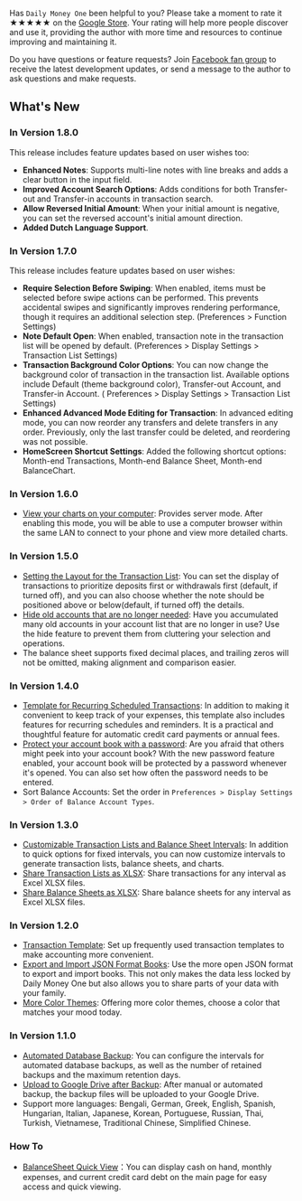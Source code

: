 Has `Daily Money One` been helpful to you? Please take a moment to rate it ★★★★★ on the [Google Store](https://play.google.com/store/apps/details?id=com.colaorange.dailymoneyone). Your rating will help more people discover and use it, providing the author with more time and resources to continue improving and maintaining it.

Do you have questions or feature requests? Join [Facebook fan group](https://www.facebook.com/colaorange.daily.money) to receive the latest development updates, or send a message to the author to ask questions and make requests.

## What's New

### In Version 1.8.0
This release includes feature updates based on user wishes too:
* **Enhanced Notes**: Supports multi-line notes with line breaks and adds a clear button in the input field.
* **Improved Account Search Options**: Adds conditions for both Transfer-out and Transfer-in accounts in transaction search.
* **Allow Reversed Initial Amount**: When your initial amount is negative, you can set the reversed account's initial amount direction.
* **Added Dutch Language Support**.

### In Version 1.7.0
This release includes feature updates based on user wishes:
* **Require Selection Before Swiping**: When enabled, items must be selected before swipe actions can be performed. This prevents accidental swipes and significantly improves rendering performance, though it requires an additional selection step. (Preferences > Function Settings)
* **Note Default Open**: When enabled, transaction note in the transaction list will be opened by default. (Preferences > Display Settings > Transaction List Settings)
* **Transaction Background Color Options**: You can now change the background color of transaction in the transaction list. Available options include Default (theme background color), Transfer-out Account, and Transfer-in Account. ( Preferences > Display Settings > Transaction List Settings)
* **Enhanced Advanced Mode Editing for Transaction**: In advanced editing mode, you can now reorder any transfers and delete transfers in any order. Previously, only the last transfer could be deleted, and reordering was not possible.
* **HomeScreen Shortcut Settings**: Added the following shortcut options: Month-end Transactions, Month-end Balance Sheet, Month-end BalanceChart.

### In Version 1.6.0
* [View your charts on your computer](https://youtu.be/Ag8cqg9gzi0): Provides server mode. After enabling this mode, you will be able to use a computer browser within the same LAN to connect to your phone and view more detailed charts.

### In Version 1.5.0
* [Setting the Layout for the Transaction List](https://youtu.be/TzQj2pY6sWs): You can set the display of transactions to prioritize deposits first or withdrawals first (default, if turned off), and you can also choose whether the note should be positioned above or below(default, if turned off) the details.
* [Hide old accounts that are no longer needed](https://youtu.be/nKq7Mh_2nQA): Have you accumulated many old accounts in your account list that are no longer in use? Use the hide feature to prevent them from cluttering your selection and operations.
* The balance sheet supports fixed decimal places, and trailing zeros will not be omitted, making alignment and comparison easier.

### In Version 1.4.0
* [Template for Recurring Scheduled Transactions](https://youtu.be/TzQj2pY6sWs): In addition to making it convenient to keep track of your expenses, this template also includes features for recurring schedules and reminders. It is a practical and thoughtful feature for automatic credit card payments or annual fees.
* [Protect your account book with a password](https://youtu.be/peoYqNG_4pk): Are you afraid that others might peek into your account book? With the new password feature enabled, your account book will be protected by a password whenever it's opened. You can also set how often the password needs to be entered.
* Sort Balance Accounts: Set the order in `Preferences > Display Settings > Order of Balance Account Types`.

### In Version 1.3.0
* [Customizable Transaction Lists and Balance Sheet Intervals](https://youtu.be/O7EcLN82qIU): In addition to quick options for fixed intervals, you can now customize intervals to generate transaction lists, balance sheets, and charts.
* [Share Transaction Lists as XLSX](https://youtu.be/Bf7j39fsCSc): Share transactions for any interval as Excel XLSX files.
* [Share Balance Sheets as XLSX](https://youtu.be/kpxJxNsButA): Share balance sheets for any interval as Excel XLSX files.

### In Version 1.2.0
* [Transaction Template](https://youtu.be/CtfJ5BecZfY): Set up frequently used transaction templates to make accounting more convenient.
* [Export and Import JSON Format Books](https://youtu.be/bHGEH7zcj78): Use the more open JSON format to export and import books. This not only makes the data less locked by Daily Money One but also allows you to share parts of your data with your family.
* [More Color Themes](https://youtu.be/3Yw7m2AOvfc): Offering more color themes, choose a color that matches your mood today.

### In Version 1.1.0
* [Automated Database Backup](https://youtube.com/shorts/dWePWDncx0k): You can configure the intervals for automated database backups, as well as the number of retained backups and the maximum retention days.
* [Upload to Google Drive after Backup](https://youtu.be/hOJdtKElLuw): After manual or automated backup, the backup files will be uploaded to your Google Drive.
* Support more languages: Bengali, German, Greek, English, Spanish, Hungarian, Italian, Japanese, Korean, Portuguese, Russian, Thai, Turkish, Vietnamese, Traditional Chinese, Simplified Chinese.

### How To
 * [BalanceSheet Quick View](https://youtu.be/66tJxSrI_vQ)：You can display cash on hand, monthly expenses, and current credit card debt on the main page for easy access and quick viewing.